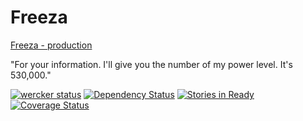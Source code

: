 Freeza
======

[Freeza - production](http://www.freeza.me/)

"For your information. I'll give you the number of my power level. It's 530,000."

[![wercker status](https://app.wercker.com/status/4128ead486bff44ab8c605533ea8d840/s/ "wercker status")](https://app.wercker.com/project/bykey/4128ead486bff44ab8c605533ea8d840) [![Dependency Status](https://gemnasium.com/freeza-me/freeza.png)](https://gemnasium.com/freeza-me/freeza) [![Stories in Ready](https://badge.waffle.io/freeza-me/freeza.png?label=ready)](https://waffle.io/freeza-me/freeza) [![Coverage Status](https://coveralls.io/repos/freeza-me/freeza/badge.png)](https://coveralls.io/r/freeza-me/freeza)
